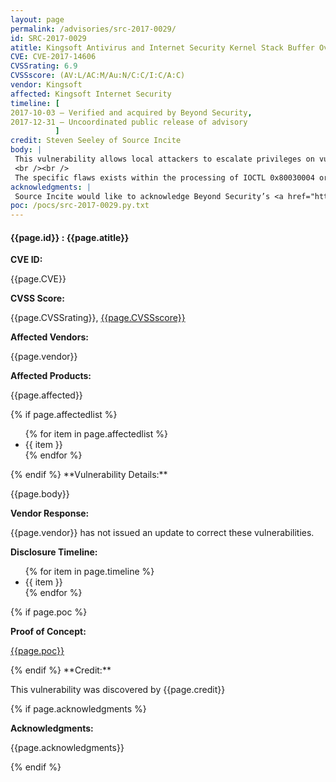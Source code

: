 ```yaml
---
layout: page
permalink: /advisories/src-2017-0029/
id: SRC-2017-0029
atitle: Kingsoft Antivirus and Internet Security Kernel Stack Buffer Overflow Privilege Escalation Vulnerability
CVE: CVE-2017-14606
CVSSrating: 6.9
CVSSscore: (AV:L/AC:M/Au:N/C:C/I:C/A:C)
vendor: Kingsoft
affected: Kingsoft Internet Security
timeline: [
2017-10-03 – Verified and acquired by Beyond Security,
2017-12-31 – Uncoordinated public release of advisory
          ]
credit: Steven Seeley of Source Incite
body: |
 This vulnerability allows local attackers to escalate privileges on vulnerable installations of Kingsoft Internet Security. An attacker must first obtain the ability to execute low-privileged code on the target system in order to exploit this vulnerability.
 <br /><br />
 The specific flaws exists within the processing of IOCTL 0x80030004 or 0x80030008 by either the kavfm.sys (anti-virus) or the KWatch3.sys (internet security) kernel driver. The driver doesn’t properly validate user-supplied data which can result in a kernel stack buffer overflow. An attacker can leverage this vulnerability to execute arbitrary code under the context of kernel.
acknowledgments: |
 Source Incite would like to acknowledge Beyond Security’s <a href="http://www.beyondsecurity.com/ssd.html">SSD</a> program for the help with co-ordination of this vulnerability. More details can be found on their blog at <a href="https://blogs.securiteam.com/index.php/archives/3597">https://blogs.securiteam.com/index.php/archives/3597</a>.
poc: /pocs/src-2017-0029.py.txt
---
```


<h4><b>{{page.id}} : {{page.atitle}}</b></h4>

**CVE ID:**
<p class="cn">{{page.CVE}}</p>

**CVSS Score:**
<p class="cn">{{page.CVSSrating}}, <a href="https://nvd.nist.gov/cvss/v2-calculator?vector={{page.CVSSscore}}">{{page.CVSSscore}}</a></p>

**Affected Vendors:**
<p class="cn">{{page.vendor}}</p>

**Affected Products:**
<p class="cn">{{page.affected}}</p>
{% if page.affectedlist %}
<ul class="cn">
{% for item in page.affectedlist %}
  <li>{{ item }}</li>
{% endfor %}
</ul>
{% endif %}
**Vulnerability Details:**
<p class="cn">{{page.body}}</p>

**Vendor Response:**

<p class="cn">{{page.vendor}} has not issued an update to correct these vulnerabilities.</p>

**Disclosure Timeline:**
<ul class="cn">
{% for item in page.timeline %}
  <li>{{ item }}</li>
{% endfor %}
</ul>
{% if page.poc %}

**Proof of Concept:**
<p class="cn"><a href="{{page.poc}}">{{page.poc}}</a></p>
{% endif %}
**Credit:**
<p class="cn">This vulnerability was discovered by {{page.credit}}</p>
{% if page.acknowledgments %}

**Acknowledgments:**
<p class="cn">{{page.acknowledgments}}</p>
{% endif %}
